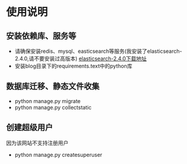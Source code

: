 # 使用说明
## 安装依赖库、服务等
- 请确保安装redis、mysql、easticsearch等服务(我安装了elasticsearch-2.4.0,请不要安装过高版本)
  [elasticsearch-2.4.0下载地址](https://download.elastic.co/elasticsearch/release/org/elasticsearch/distribution/tar/elasticsearch/2.4.6/elasticsearch-2.4.6.tar.gz)
- 安装blog目录下的requirements.text中的python库
## 数据库迁移、静态文件收集
- python manage.py migrate
- python manage.py collectstatic
## 创建超级用户
因为该网站不支持注册用户
- python manage.py createsuperuser
